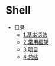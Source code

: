 # Shell


* 目录
    * [1.基本语法](01.Basic/README.md)
    * [2.常用框架](02.Framework/README.md)
    * [3.项目](03.Project/README.md)
    * [4.总结](04.Summary/README.md)

